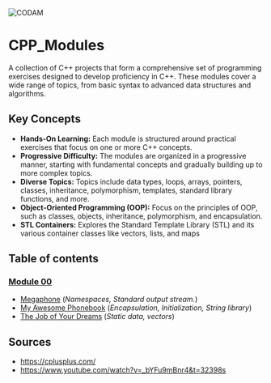 <img src="https://i.imgur.com/HG66CCx.png?raw=true" alt="CODAM" style="max-width: 50%;">

# CPP_Modules
A collection of C++ projects that form a comprehensive set of programming exercises designed to develop proficiency in C++. 
These modules cover a wide range of topics, from basic syntax to advanced data structures and algorithms.
## Key Concepts
- **Hands-On Learning:** Each module is structured around practical exercises that focus on one or more C++ concepts.
- **Progressive Difficulty:** The modules are organized in a progressive manner, starting with fundamental concepts and gradually building up to more complex topics.
- **Diverse Topics:** Topics include data types, loops, arrays, pointers, classes, inheritance, polymorphism, templates, standard library functions, and more.
- **Object-Oriented Programming (OOP):** Focus on the principles of OOP, such as classes, objects, inheritance, polymorphism, and encapsulation.
- **STL Containers:** Explores the Standard Template Library (STL) and its various container classes like vectors, lists, and maps
## Table of contents
### [Module 00](https://github.com/arommers/CPP_Modules/tree/master/00)
- [Megaphone](https://github.com/arommers/CPP_Modules/blob/master/00/ex00/README.md) (*Namespaces, Standard output stream.*)
- [My Awesome Phonebook](https://github.com/arommers/CPP_Modules/tree/master/00/ex01) (*Encapsulation, Initialization, String library*)
- [The Job of Your Dreams](https://github.com/arommers/CPP_Modules/tree/master/00/ex02) (*Static data, vectors*)
## Sources
- https://cplusplus.com/
- https://www.youtube.com/watch?v=_bYFu9mBnr4&t=32398s
